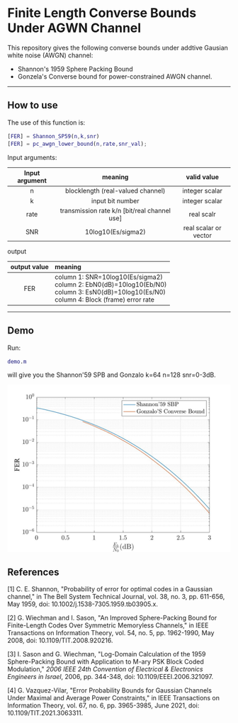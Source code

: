 # Finite Length Converse Bounds Under AGWN Channel

This repository gives the following converse bounds under addtive Gausian white noise (AWGN) channel:

- Shannon's 1959 Sphere Packing Bound
- Gonzela's Converse bound for power-constrained AWGN channel.

---

## How to use

The use of this function is: 

```matlab
[FER] = Shannon_SP59(n,k,snr)
[FER] = pc_awgn_lower_bound(n,rate,snr_val);
```



Input arguments: 

| Input argument |                   meaning                    |      valid value      |
| :------------: | :------------------------------------------: | :-------------------: |
|       n        |      blocklength (real-valued channel)       |    integer scalar     |
|       k        |               input bit number               |    integer scalar     |
|      rate      | transmission rate k/n [bit/real channel use] |      real scalr       |
|      SNR       |              10log10(Es/sigma2)              | real scalar or vector |



output

| output value | meaning                                                      |
| :----------: | :----------------------------------------------------------- |
|     FER      | column 1: SNR=10log10(Es/sigma2)<br />column 2: EbN0(dB)=10log10(Eb/N0)<br />column 3: EsN0(dB)=10log10(Es/N0)<br />column 4: Block (frame) error rate |

---

## Demo

Run:

```matlab
demo.m 
```

will give you the Shannon'59 SPB and Gonzalo k=64 n=128 snr=0-3dB.  



![](https://github.com/BigBluBruin/Finite_Length_Converse_Bounds/blob/main/demo.jpg?raw=true)



## References

[1] C. E. Shannon, "Probability of error for optimal codes in a Gaussian channel," in The Bell System Technical Journal, vol. 38, no. 3, pp. 611-656, May 1959, doi: 10.1002/j.1538-7305.1959.tb03905.x.

[2] G. Wiechman and I. Sason, "An Improved Sphere-Packing Bound for Finite-Length Codes Over Symmetric Memoryless Channels," in IEEE Transactions on Information Theory, vol. 54, no. 5, pp. 1962-1990, May 2008, doi: 10.1109/TIT.2008.920216.

[3] I. Sason and G. Wiechman, "Log-Domain Calculation of the 1959 Sphere-Packing Bound with Application to M-ary PSK Block Coded Modulation," *2006 IEEE 24th Convention of Electrical & Electronics Engineers in Israel*, 2006, pp. 344-348, doi: 10.1109/EEEI.2006.321097. 

[4] G. Vazquez-Vilar, "Error Probability Bounds for Gaussian Channels Under Maximal and Average Power Constraints," in IEEE Transactions on Information Theory, vol. 67, no. 6, pp. 3965-3985, June 2021, doi: 10.1109/TIT.2021.3063311.

